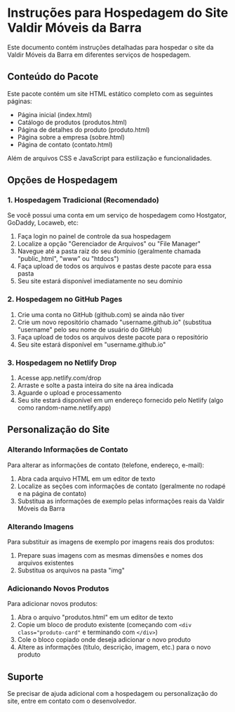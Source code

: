 # Instruções para Hospedagem do Site Valdir Móveis da Barra

Este documento contém instruções detalhadas para hospedar o site da Valdir Móveis da Barra em diferentes serviços de hospedagem.

## Conteúdo do Pacote

Este pacote contém um site HTML estático completo com as seguintes páginas:

- Página inicial (index.html)
- Catálogo de produtos (produtos.html)
- Página de detalhes do produto (produto.html)
- Página sobre a empresa (sobre.html)
- Página de contato (contato.html)

Além de arquivos CSS e JavaScript para estilização e funcionalidades.

## Opções de Hospedagem

### 1. Hospedagem Tradicional (Recomendado)

Se você possui uma conta em um serviço de hospedagem como Hostgator, GoDaddy, Locaweb, etc:

1. Faça login no painel de controle da sua hospedagem
2. Localize a opção "Gerenciador de Arquivos" ou "File Manager"
3. Navegue até a pasta raiz do seu domínio (geralmente chamada "public_html", "www" ou "htdocs")
4. Faça upload de todos os arquivos e pastas deste pacote para essa pasta
5. Seu site estará disponível imediatamente no seu domínio

### 2. Hospedagem no GitHub Pages

1. Crie uma conta no GitHub (github.com) se ainda não tiver
2. Crie um novo repositório chamado "username.github.io" (substitua "username" pelo seu nome de usuário do GitHub)
3. Faça upload de todos os arquivos deste pacote para o repositório
4. Seu site estará disponível em "username.github.io"

### 3. Hospedagem no Netlify Drop

1. Acesse app.netlify.com/drop
2. Arraste e solte a pasta inteira do site na área indicada
3. Aguarde o upload e processamento
4. Seu site estará disponível em um endereço fornecido pelo Netlify (algo como random-name.netlify.app)

## Personalização do Site

### Alterando Informações de Contato

Para alterar as informações de contato (telefone, endereço, e-mail):

1. Abra cada arquivo HTML em um editor de texto
2. Localize as seções com informações de contato (geralmente no rodapé e na página de contato)
3. Substitua as informações de exemplo pelas informações reais da Valdir Móveis da Barra

### Alterando Imagens

Para substituir as imagens de exemplo por imagens reais dos produtos:

1. Prepare suas imagens com as mesmas dimensões e nomes dos arquivos existentes
2. Substitua os arquivos na pasta "img"

### Adicionando Novos Produtos

Para adicionar novos produtos:

1. Abra o arquivo "produtos.html" em um editor de texto
2. Copie um bloco de produto existente (começando com `<div class="produto-card"` e terminando com `</div>`)
3. Cole o bloco copiado onde deseja adicionar o novo produto
4. Altere as informações (título, descrição, imagem, etc.) para o novo produto

## Suporte

Se precisar de ajuda adicional com a hospedagem ou personalização do site, entre em contato com o desenvolvedor.
